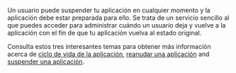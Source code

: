 ﻿Un usuario puede suspender tu aplicación en cualquier momento y la aplicación debe estar preparada para ello. Se trata de un servicio sencillo al que puedes acceder para administrar cuándo un usuario deja y vuelve a la aplicación con el fin de que tu aplicación vuelva al estado original.

Consulta estos tres interesantes temas para obtener más información acerca de [ciclo de vida de la aplicación](https://docs.microsoft.com/en-us/windows/uwp/launch-resume/app-lifecycle), [reanudar una aplicación](https://docs.microsoft.com/en-us/windows/uwp/launch-resume/resume-an-app) and [suspender una aplicación](https://docs.microsoft.com/en-us/windows/uwp/launch-resume/suspend-an-app).
